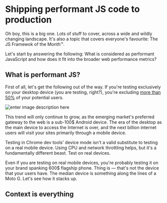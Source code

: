 # Shipping performant JS code to production

Oh boy, this is a big one. Lots of stuff to cover, across a wide and wildly changing landscape. It's also a topic that covers everyone's favourite: The JS Framewok of the Month™. 

Let's start by answering the following: What is considered as performant JavaScript and how does it fit into the broader web performance metrics?

## What is performant JS?

First of all, let's get the following out of the way. If you're testing exclusively on your desktop device (you are testing, right?), you're excluding [more than 50%](http://gs.statcounter.com/platform-market-share/desktop-mobile-tablet) of your potential users.

![enter image description here](https://i.imgur.com/6XtNnds.png)

This trend will only continue to grow, as the emerging market's preferred gateway to the web is a sub-100$ Android device. The era of the desktop as the main device to access the Internet is over, and the next billion internet users will visit your sites primarily through a mobile device.

Testing in Chrome dev tools' device mode isn't a valid substitute to testing on a real mobile device. Using CPU and network throttling helps, but it's a fundamentally different beast. Test on real devices.

Even if you are testing on real mobile devices, you're probably testing it on your brand spanking 600$ flagship phone. Thing is — that's not the device that your users have. The median device is something along the lines of a Moto G. Let's see how it stacks up.

## Context is everything 

<!--stackedit_data:
eyJoaXN0b3J5IjpbLTY1MTcwODU1OV19
-->